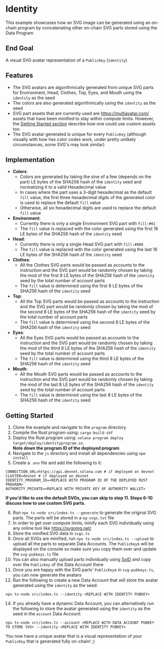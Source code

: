 # Identity

This example showcases how an SVG image can be generated using an on-chain program by concatenating other on-chain SVG parts stored using the Data Program

## End Goal

A visual SVG avatar representation of a `PublicKey` (`identity`)

## Features

- The SVG avatars are algorithmically generated from unique SVG parts for Environment, Head, Clothes, Top, Eyes, and Mouth using the `identity` as the seed
- The colors are also generated algorithmically using the `identity` as the seed
- SVG part assets that are currently used are https://multiavatar.com/ assets that have been minified to stay within compute limits. However, the [Getting Started section](#getting-started) describe how one could use custom assets too.
- The SVG avatar generated is unique for every `PublicKey` (although visually with how hex color codes work, under pretty unlikely circumstances, some SVG's may look similar)

## Implementation

- **Colors**:
  - Colors are generated by taking the sine of a few (depends on the part) LE bytes of the SHA256 hash of the `identity` seed and normalizing it to a valid Hexadecimal value
  - In cases where the part uses a 3-digit hexadecimal as the default `fill` value, the first three hexadecimal digits of the generated color is used to replace the default `fill` value
  - Otherwise, all six hexadecimal digits are used to replace the default `fill` value
- **Environment**:
  - Currently there is only a single Environment SVG part with `fill:#01`
  - The `fill` value is replaced with the color generated using the first 16 LE bytes of the SHA256 hash of the `identity` seed
- **Head**:
  - Currently there is only a single Head SVG part with `fill:#000`
  - The `fill` value is replaced with the color generated using the last 16 LE bytes of the SHA256 hash of the `identity` seed
- **Clothes**:
  - All the Clothes SVG parts would be passed as accounts to the instruction and the SVG part would be randomly chosen by taking the mod of the first 8 LE bytes of the SHA256 hash of the `identity` seed by the total number of account parts
  - The `fill` value is determined using the first 8 LE bytes of the SHA256 hash of the `identity` seed
- **Top**:
  - All the Top SVG parts would be passed as accounts to the instruction and the SVG part would be randomly chosen by taking the mod of the second 8 LE bytes of the SHA256 hash of the `identity` seed by the total number of account parts
  - The `fill` value is determined using the second 8 LE bytes of the SHA256 hash of the `identity` seed
- **Eyes**:
  - All the Eyes SVG parts would be passed as accounts to the instruction and the SVG part would be randomly chosen by taking the mod of the third 8 LE bytes of the SHA256 hash of the `identity` seed by the total number of account parts
  - The `fill` value is determined using the third 8 LE bytes of the SHA256 hash of the `identity` seed
- **Mouth**:
  - All the Mouth SVG parts would be passed as accounts to the instruction and the SVG part would be randomly chosen by taking the mod of the last 8 LE bytes of the SHA256 hash of the `identity` seed by the total number of account parts
  - The `fill` value is determined using the last 8 LE bytes of the SHA256 hash of the `identity` seed

## Getting Started

1. Clone the example and navigate to the `program` directory
2. Compile the Rust program using: `cargo-build-sbf`
3. Deploy the Rust program using: `solana program deploy target/deploy/identityprogram.so`. <br />
   <b>Note down the program ID of the deployed program</b>
4. Navigate to the `js` directory and install all dependencies using `npm install`
5. Create a `.env` file and add the following to it:

```
CONNECTION_URL=https://api.devnet.solana.com # if deployed on devnet
CLUSTER=devnet # if deployed on devnet
IDENTITY_PROGRAM_ID=<REPLACE WITH PROGRAM ID OF THE DEPLOYED RUST PROGRAM>
AUTHORITY_PRIVATE=<REPLACE WITH PRIVATE KEY OF AUTHORITY WALLET>
```

<b>If you'd like to use the default SVGs, you can skip to step 11. Steps 6-10 discuss how to use custom SVG parts.</b>

6. Run `npx ts-node src/index.ts --generate` to generate the original SVG parts. The parts will be stored in a `og-svgs.txt` file
7. In order to get over compute limits, minify each SVG individually using any online tool like https://svgomg.net/
8. Store the minified SVG data in `svgs.ts`
9. Once all SVGs are minified, run `npx ts-node src/index.ts --upload` to upload all the parts to separate Data Accounts. The `PublicKey`s will be displayed on the console so make sure you copy them over and update the `svg-pubkeys.ts` file
10. You can also manually upload parts individually using [SolD](https://sold-website.vercel.app/upload) and copy over the `PublicKey` of the Data Account there
11. Once you are happy with the SVG parts' `PublicKey`s in `svg-pubkeys.ts`, you can now generate the avatars
12. Run the following to create a new Data Account that will store the avatar generated using the `identity` as the seed:

```
npx ts-node src/index.ts --identity <REPLACE WITH IDENTITY PUBKEY>
```

14. If you already have a dynamic Data Account, you can alternatively run the following to store the avatar generated using the `identity` as the seed in the `account` Data Account:

```
npx ts-node src/index.ts --account <REPLACE WITH DATA ACCOUNT PUBKEY TO STORE SVG> --identity <REPLACE WITH IDENTITY PUBKEY>
```

You now have a unique avatar that is a visual representation of your `PublicKey` that is generated fully on-chain! ;)
